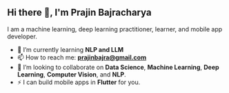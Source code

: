 ## Hi there 👋, I'm Prajin Bajracharya

<!--
**theprajin/theprajin** is a ✨ _special_ ✨ repository because its `README.md` (this file) appears on your GitHub profile.

Here are some ideas to get you started:

- 🔭 I’m currently working on ...


- 🤔 I’m looking for help with ...
- 💬 Ask me about ...

- 😄 Pronouns: ...
- ⚡ Fun fact: ...
-->
I am a machine learning, deep learning practitioner, learner, and mobile app developer.

- 🌱 I’m currently learning **NLP and LLM**
- 📫 How to reach me: **prajinbajra@gmail.com**
- 👯 I’m looking to collaborate on **Data Science**, **Machine Learning**, **Deep Learning**, **Computer Vision**, and **NLP**.
- ⚡ I can build mobile apps in **Flutter** for you.
